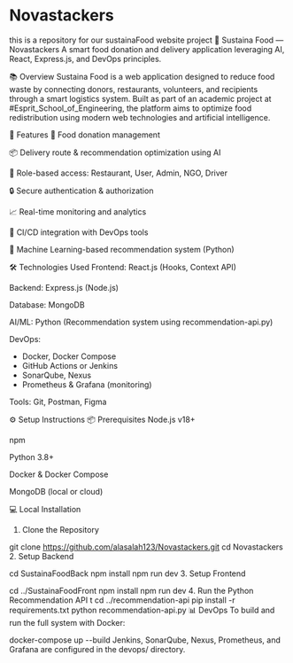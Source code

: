 # Novastackers
this is a repository for our sustainaFood website project
🥗 Sustaina Food — Novastackers
A smart food donation and delivery application leveraging AI, React, Express.js, and DevOps principles.

📚 Overview
Sustaina Food is a web application designed to reduce food waste by connecting donors, restaurants, volunteers, and recipients through a smart logistics system. Built as part of an academic project at #Esprit_School_of_Engineering, the platform aims to optimize food redistribution using modern web technologies and artificial intelligence.

🚀 Features
🛒 Food donation management

📦 Delivery route & recommendation optimization using AI

👥 Role-based access: Restaurant, User, Admin, NGO, Driver

🔒 Secure authentication & authorization

📈 Real-time monitoring and analytics

🧪 CI/CD integration with DevOps tools

🤖 Machine Learning-based recommendation system (Python)

🛠️ Technologies Used
Frontend: React.js (Hooks, Context API)

Backend: Express.js (Node.js)

Database: MongoDB

AI/ML: Python (Recommendation system using recommendation-api.py)

DevOps:
  - Docker, Docker Compose
  - GitHub Actions or Jenkins
  - SonarQube, Nexus
  - Prometheus & Grafana (monitoring)

Tools: Git, Postman, Figma

⚙️ Setup Instructions
📦 Prerequisites
Node.js v18+

npm

Python 3.8+

Docker & Docker Compose

MongoDB (local or cloud)

💻 Local Installation
1. Clone the Repository

git clone https://github.com/alasalah123/Novastackers.git
cd Novastackers
2. Setup Backend

cd SustainaFoodBack
npm install
npm run dev
3. Setup Frontend

cd ../SustainaFoodFront
npm install
npm run dev
4. Run the Python Recommendation API
t
cd ../recommendation-api
pip install -r requirements.txt
python recommendation-api.py
📊 DevOps
To build and run the full system with Docker:


docker-compose up --build
Jenkins, SonarQube, Nexus, Prometheus, and Grafana are configured in the devops/ directory.
